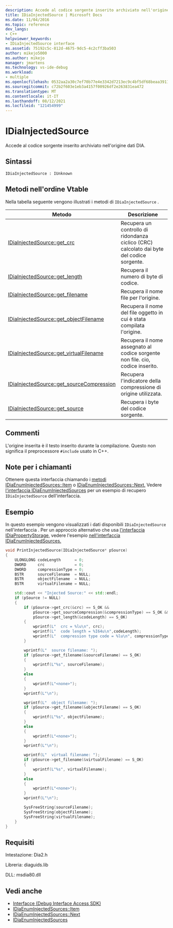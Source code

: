 ```yaml
---
description: Accede al codice sorgente inserito archiviato nell'origine dati DIA.
title: IDiaInjectedSource | Microsoft Docs
ms.date: 11/04/2016
ms.topic: reference
dev_langs:
- C++
helpviewer_keywords:
- IDiaInjectedSource interface
ms.assetid: 75192c5c-812d-4675-9dc5-4c2cff3ba503
author: mikejo5000
ms.author: mikejo
manager: jmartens
ms.technology: vs-ide-debug
ms.workload:
- multiple
ms.openlocfilehash: 0532aa2a30c7ef70b77e4e3342d7213ec9c4bf5df68beaa39112e1ba6c92996f
ms.sourcegitcommit: c72b2f603e1eb3a4157f00926df2e263831ea472
ms.translationtype: MT
ms.contentlocale: it-IT
ms.lasthandoff: 08/12/2021
ms.locfileid: "121454999"
---
```

# <a name="idiainjectedsource"></a>IDiaInjectedSource
Accede al codice sorgente inserito archiviato nell'origine dati DIA.

## <a name="syntax"></a>Sintassi

```
IDiaInjectedSource : IUnknown
```

## <a name="methods-in-vtable-order"></a>Metodi nell'ordine Vtable
Nella tabella seguente vengono illustrati i metodi di `IDiaInjectedSource` .

|Metodo|Descrizione|
|------------|-----------------|
|[IDiaInjectedSource::get_crc](../../debugger/debug-interface-access/idiainjectedsource-get-crc.md)|Recupera un controllo di ridondanza ciclico (CRC) calcolato dai byte del codice sorgente.|
|[IDiaInjectedSource::get_length](../../debugger/debug-interface-access/idiainjectedsource-get-length.md)|Recupera il numero di byte di codice.|
|[IDiaInjectedSource::get_filename](../../debugger/debug-interface-access/idiainjectedsource-get-filename.md)|Recupera il nome file per l'origine.|
|[IDiaInjectedSource::get_objectFilename](../../debugger/debug-interface-access/idiainjectedsource-get-objectfilename.md)|Recupera il nome del file oggetto in cui è stata compilata l'origine.|
|[IDiaInjectedSource::get_virtualFilename](../../debugger/debug-interface-access/idiainjectedsource-get-virtualfilename.md)|Recupera il nome assegnato al codice sorgente non file. cio, codice inserito.|
|[IDiaInjectedSource::get_sourceCompression](../../debugger/debug-interface-access/idiainjectedsource-get-sourcecompression.md)|Recupera l'indicatore della compressione di origine utilizzata.|
|[IDiaInjectedSource::get_source](../../debugger/debug-interface-access/idiainjectedsource-get-source.md)|Recupera i byte del codice sorgente.|

## <a name="remarks"></a>Commenti
L'origine inserita è il testo inserito durante la compilazione. Questo non significa il preprocessore `#include` usato in C++.

## <a name="notes-for-callers"></a>Note per i chiamanti
Ottenere questa interfaccia chiamando i [metodi IDiaEnumInjectedSources::Item](../../debugger/debug-interface-access/idiaenuminjectedsources-item.md) o [IDiaEnumInjectedSources::Next.](../../debugger/debug-interface-access/idiaenuminjectedsources-next.md) Vedere [l'interfaccia IDiaEnumInjectedSources](../../debugger/debug-interface-access/idiaenuminjectedsources.md) per un esempio di recupero `IDiaInjectedSource` dell'interfaccia.

## <a name="example"></a>Esempio
In questo esempio vengono visualizzati i dati disponibili `IDiaInjectedSource` nell'interfaccia . Per un approccio alternativo che usa [l'interfaccia IDiaPropertyStorage,](../../debugger/debug-interface-access/idiapropertystorage.md) vedere l'esempio [nell'interfaccia IDiaEnumInjectedSources.](../../debugger/debug-interface-access/idiaenuminjectedsources.md)

```C++
void PrintInjectedSource(IDiaInjectedSource* pSource)
{
    ULONGLONG codeLength      = 0;
    DWORD     crc             = 0;
    DWORD     compressionType = 0;
    BSTR      sourceFilename  = NULL;
    BSTR      objectFilename  = NULL;
    BSTR      virtualFilename = NULL;

    std::cout << "Injected Source:" << std::endl;
    if (pSource != NULL)
    {
        if (pSource->get_crc(&crc) == S_OK &&
            pSource->get_sourceCompression(&compressionType) == S_OK &&
            pSource->get_length(&codeLength) == S_OK)
        {
            wprintf(L"  crc = %lu\n", crc);
            wprintf(L"  code length = %I64u\n",codeLength);
            wprintf(L"  compression type code = %lu\n", compressionType);
        }

        wprintf(L"  source filename: ");
        if (pSource->get_filename(&sourceFilename) == S_OK)
        {
            wprintf(L"%s", sourceFilename);
        }
        else
        {
            wprintf(L"<none>");
        }
        wprintf(L"\n");

        wprintf(L"  object filename: ");
        if (pSource->get_filename(&objectFilename) == S_OK)
        {
            wprintf(L"%s", objectFilename);
        }
        else
        {
            wprintf(L"<none>");
        }
        wprintf(L"\n");

        wprintf(L"  virtual filename: ");
        if (pSource->get_filename(&virtualFilename) == S_OK)
        {
            wprintf(L"%s", virtualFilename);
        }
        else
        {
            wprintf(L"<none>");
        }
        wprintf(L"\n");

        SysFreeString(sourceFilename);
        SysFreeString(objectFilename);
        SysFreeString(virtualFilename);
    }
}
```

## <a name="requirements"></a>Requisiti
Intestazione: Dia2.h

Libreria: diaguids.lib

DLL: msdia80.dll

## <a name="see-also"></a>Vedi anche
- [Interfacce (Debug Interface Access SDK)](../../debugger/debug-interface-access/interfaces-debug-interface-access-sdk.md)
- [IDiaEnumInjectedSources::Item](../../debugger/debug-interface-access/idiaenuminjectedsources-item.md)
- [IDiaEnumInjectedSources::Next](../../debugger/debug-interface-access/idiaenuminjectedsources-next.md)
- [IDiaEnumInjectedSources](../../debugger/debug-interface-access/idiaenuminjectedsources.md)
